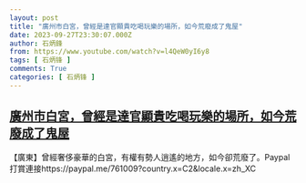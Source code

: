 ```yaml
---
layout: post
title: "廣州市白宮，曾經是達官顯貴吃喝玩樂的場所，如今荒廢成了鬼屋"
date: 2023-09-27T23:30:07.000Z
author: 石炳鋒
from: https://www.youtube.com/watch?v=l4QeW0yI6y8
tags: [ 石炳锋 ]
comments: True
categories: [ 石炳锋 ]
---
```

<!--1695857407000-->
[廣州市白宮，曾經是達官顯貴吃喝玩樂的場所，如今荒廢成了鬼屋](https://www.youtube.com/watch?v=l4QeW0yI6y8)
------

<div>
【廣東】曾經奢侈豪華的白宮，有權有勢人逍遙的地方，如今卻荒廢了。Paypal打賞連接https://paypal.me/761009?country.x=C2&locale.x=zh_XC
</div>
